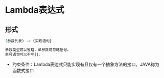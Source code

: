 # Lambda表达式

## 形式

```bash
(参数列表) -> {实现语句}

参数类型可以省略，单参数可忽略括号。
单号语句可以不写{}。
```

* 约束条件：Lambda表达式只能实现有且仅有一个抽象方法的接口，JAVA称为函数式接口
